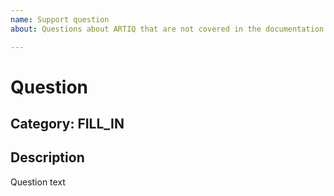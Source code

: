 ```yaml
---
name: Support question
about: Questions about ARTIQ that are not covered in the documentation (Latest: https://m-labs.hk/artiq/manual-master/ or Stable: https://m-labs.hk/artiq/manual/)

---
```


# Question

<!-- 
Make sure you check the ARTIQ documentation before posting a question. 
Don't forget you can search it! 
Latest docs: https://m-labs.hk/artiq/manual-master/
Stable branch docs: https://m-labs.hk/artiq/manual/

Can also ask on IRC: https://webchat.freenode.net/?channels=m-labs or 
check mailing list archives: https://ssl.serverraum.org/lists-archive/artiq/ 
-->

## Category: FILL_IN

<!-- One-word category this question falls into: GUI, installation/setup, devices, development, documentation, etc. -->

## Description

Question text
